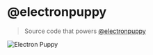 # @electronpuppy

> Source code that powers [@electronpuppy](https://twitter.com/electronpuppy)

![Electron Puppy](https://user-images.githubusercontent.com/24681191/82606602-00f05d00-9bc0-11ea-9d30-a80611012755.png)
